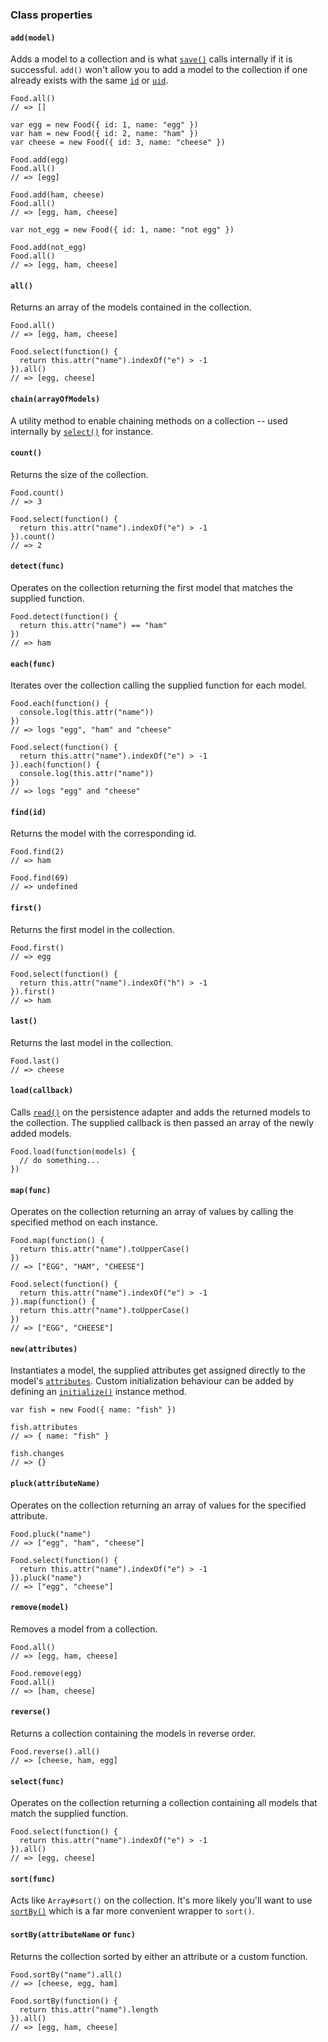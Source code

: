 ### Class properties

#### `add(model)`

Adds a model to a collection and is what [`save()`](#save) calls internally if it is successful. `add()` won't allow you to add a model to the collection if one already exists with the same [`id`](#id) or [`uid`](#uid).

    Food.all()
    // => []

    var egg = new Food({ id: 1, name: "egg" })
    var ham = new Food({ id: 2, name: "ham" })
    var cheese = new Food({ id: 3, name: "cheese" })

    Food.add(egg)
    Food.all()
    // => [egg]

    Food.add(ham, cheese)
    Food.all()
    // => [egg, ham, cheese]

    var not_egg = new Food({ id: 1, name: "not egg" })

    Food.add(not_egg)
    Food.all()
    // => [egg, ham, cheese]

#### `all()`

Returns an array of the models contained in the collection.

    Food.all()
    // => [egg, ham, cheese]

    Food.select(function() {
      return this.attr("name").indexOf("e") > -1
    }).all()
    // => [egg, cheese]

#### `chain(arrayOfModels)`

A utility method to enable chaining methods on a collection -- used internally by [`select()`](#select) for instance.

#### `count()`

Returns the size of the collection.

    Food.count()
    // => 3

    Food.select(function() {
      return this.attr("name").indexOf("e") > -1
    }).count()
    // => 2

#### `detect(func)`

Operates on the collection returning the first model that matches the supplied function.

    Food.detect(function() {
      return this.attr("name") == "ham"
    })
    // => ham

#### `each(func)`

Iterates over the collection calling the supplied function for each model.

    Food.each(function() {
      console.log(this.attr("name"))
    })
    // => logs "egg", "ham" and "cheese"

    Food.select(function() {
      return this.attr("name").indexOf("e") > -1
    }).each(function() {
      console.log(this.attr("name"))
    })
    // => logs "egg" and "cheese"

#### `find(id)`

Returns the model with the corresponding id.

    Food.find(2)
    // => ham

    Food.find(69)
    // => undefined

#### `first()`

Returns the first model in the collection.

    Food.first()
    // => egg

    Food.select(function() {
      return this.attr("name").indexOf("h") > -1
    }).first()
    // => ham

#### `last()`

Returns the last model in the collection.

    Food.last()
    // => cheese

#### `load(callback)`

Calls [`read()`](#read) on the persistence adapter and adds the returned models to the collection. The supplied callback is then passed an array of the newly added models.

    Food.load(function(models) {
      // do something...
    })

#### `map(func)`

Operates on the collection returning an array of values by calling the specified method on each instance.

    Food.map(function() {
      return this.attr("name").toUpperCase()
    })
    // => ["EGG", "HAM", "CHEESE"]

    Food.select(function() {
      return this.attr("name").indexOf("e") > -1
    }).map(function() {
      return this.attr("name").toUpperCase()
    })
    // => ["EGG", "CHEESE"]

#### `new(attributes)`

Instantiates a model, the supplied attributes get assigned directly to the model's [`attributes`](#attributes). Custom initialization behaviour can be added by defining an [`initialize()`](#initialize) instance method.

    var fish = new Food({ name: "fish" })

    fish.attributes
    // => { name: "fish" }

    fish.changes
    // => {}

#### `pluck(attributeName)`

Operates on the collection returning an array of values for the specified attribute.

    Food.pluck("name")
    // => ["egg", "ham", "cheese"]

    Food.select(function() {
      return this.attr("name").indexOf("e") > -1
    }).pluck("name")
    // => ["egg", "cheese"]

#### `remove(model)`

Removes a model from a collection.

    Food.all()
    // => [egg, ham, cheese]

    Food.remove(egg)
    Food.all()
    // => [ham, cheese]

#### `reverse()`

Returns a collection containing the models in reverse order.

    Food.reverse().all()
    // => [cheese, ham, egg]

#### `select(func)`

Operates on the collection returning a collection containing all models that match the supplied function.

    Food.select(function() {
      return this.attr("name").indexOf("e") > -1
    }).all()
    // => [egg, cheese]

#### `sort(func)`

Acts like `Array#sort()` on the collection. It's more likely you'll want to use [`sortBy()`](#sortby) which is a far more convenient wrapper to `sort()`.

#### `sortBy(attributeName` or `func)`

Returns the collection sorted by either an attribute or a custom function.

    Food.sortBy("name").all()
    // => [cheese, egg, ham]

    Food.sortBy(function() {
      return this.attr("name").length
    }).all()
    // => [egg, ham, cheese]
